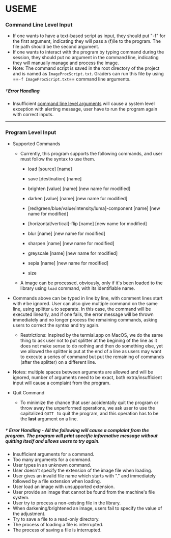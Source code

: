 # USEME

### Command Line Level Input

- If one wants to have a text-based script as input, they should put "-f" for the first argument, indicating they will pass a (f)ile to the program. The file path should be the second argument.
- If one wants to interact with the program by typing command during the session, they should put no argument in the command line, indicating they will manually manage and process the image.
- Note: The command script is saved in the root directory of the project and is named as `ImageProcScript.txt`. Graders can run this file by using ==`-f ImageProcScript.txt`== command line arguments.

##### †Error Handling

- Insufficient <u>command line level arguments</u> will cause a system level exception with alerting message, user have to run the program again with correct inputs.

---

### Program Level Input

- Supported Commands

  - Currently, this program supports the following commands, and user must follow the syntax to use them.

    - load [source] [name]

    - save [destination] [name]

    - brighten [value] [name] [new name for modified]

    - darken [value] [name] [new name for modified]

    - [red/green/blue/value/intensity/luma]-component [name] [new name for modified]

    - [horizontal/vertical]-flip  [name] [new name for modified]

    - blur  [name] [new name for modified]

    - sharpen  [name] [new name for modified]

    - greyscale  [name] [new name for modified]

    - sepia  [name] [new name for modified]

    - size

  - A image can be processed, obviously, only if it's been loaded to the library using `load` command, with its identifiable name.
- Commands above can be typed in line by line, with comment lines start with `#` be ignored. User can also give multiple command on the same line, using splitter `&` to separate. In this case, the command will be executed linearly, and if one fails, the error message will be thrown immediately and no longer process the remaining commands, asking users to correct the syntax and try again.
  - Restrictions: Inspired by the termial.app on MacOS, we do the same thing to ask user not to put splitter at the begining of the line as it does not make sense to do nothing and then do something else, yet we allowed the splitter is put at the end of a line as users may want to execute a series of command but put the remaining of commands (after the splitter) on a different line.
- Notes: multiple spaces between arguments are allowed and will be ignored, number of arguments need to be exact, both extra/insufficient input will cause a complaint from the program. 
- Quit Command

  - To minimize the chance that user accidentally quit the program or throw away the unperformed operations, we ask user to use the capitalized `QUIT ` to quit the program, and this operation has to be the **last** argument on a line.

##### † Error Handling - All the following will cause a complaint from the program. The program will print specific informative message without quitting itself and allows users to try again.

- Insufficient arguments for a command.
- Too many arguments  for a command.
- User types in an unknown command.
- User doesn't specify the extension of the image file when loading.
- User gives an invalid file name which starts with "." and immediately followed by a file extension 
  when loading.
- User load an image with unsupported extension.
- User provide an image that cannot be found from the machine's file system.
- User try to process a non-existing file in the library.
- When darkening/brightened an image, users fail to specify the value of the adjustment.
- Try to save a file to a read-only directory.
- The process of loading a file is interrupted.
- The process of saving a file is interrupted.